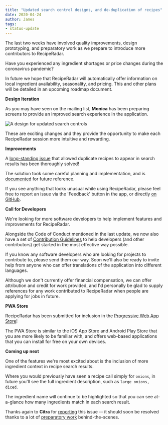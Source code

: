 ```yaml
---
title: "Updated search control designs, and de-duplication of recipes"
date: 2020-04-24
author: James
tags:
- status-update
---
```

The last two weeks have involved quality improvements, design prototyping, and preparatory work as we prepare to introduce more contributors to RecipeRadar.

Have you experienced any ingredient shortages or price changes during the coronavirus pandemic?

In future we hope that RecipeRadar will automatically offer information on local ingredient availability, seasonality, and pricing. This and other plans will be detailed in an upcoming roadmap document.

**Design Iteration**

As you may have seen on the mailing list, **Monica** has been preparing screens to provide an improved search experience in the application.

![A design for updated search controls](/images/ingredient-selection.png)

These are exciting changes and they provide the opportunity to make each RecipeRadar session more intuitive and rewarding.

**Improvements**

A [long-standing issue](https://github.com/openculinary/api/issues/3) that allowed duplicate recipes to appear in search results has been thoroughly solved!

The solution took some careful planning and implementation, and is [documented](https://github.com/openculinary/api/pull/45/files#diff-8849635885fa3990203733414322d517R125-R181) for future reference.

If you see anything that looks unusual while using RecipeRadar, please feel free to report an issue via the 'Feedback' button in the app, or directly [on GitHub](https://github.com/openculinary/frontend/issues).

**Call for Developers**

We're looking for more software developers to help implement features and improvements for RecipeRadar.

Alongside the Code of Conduct mentioned in the last update, we now also have a set of [Contribution Guidelines](https://github.com/openculinary/.github/blob/1b423f23ce6ec48ad7bd95f59189e81617ab21f5/CONTRIBUTING.md) to help developers (and other contributors) get started in the most effective way possible.

If you know any software developers who are looking for projects to contribute to, please send them our way. Soon we'll also be ready to invite help from anyone who can offer translations of the application into different languages.

Although we don't currently offer financial compensation, we can offer attribution and credit for work provided, and I'd personally be glad to supply references for any work contributed to RecipeRadar when people are applying for jobs in future.

**PWA Store**

RecipeRadar has been submitted for inclusion in the [Progressive Web App Store](https://progressiveapp.store/)!

The PWA Store is similar to the iOS App Store and Android Play Store that you are more likely to be familiar with, and offers web-based applications that you can install for free on your own devices.

**Coming up next**

One of the features we're most excited about is the inclusion of more ingredient context in recipe search results.

Where you would previously have seen a recipe call simply for `onions`, in future you'll see the full ingredient description, such as `large onions, diced`.

The ingredient name will continue to be highlighted so that you can see at-a-glance how many ingredients match in each search result.

Thanks again to **Citra** for [reporting](https://github.com/openculinary/frontend/issues/94#issuecomment-613155354) this issue -- it should soon be resolved thanks to a lot of [preparatory work](https://github.com/openculinary/api/pull/49) behind-the-scenes.
